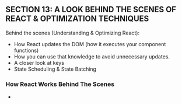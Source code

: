 ## SECTION 13: A LOOK BEHIND THE SCENES OF REACT & OPTIMIZATION TECHNIQUES

Behind the scenes (Understanding & Optimizing React):

- How React updates the DOM (how it executes your component functions)
- How you can use that knowledge to avoid unnecessary updates.
- A closer look at keys
- State Scheduling & State Batching

### How React Works Behind The Scenes

-
